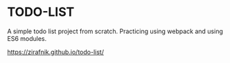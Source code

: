 # TODO-LIST

A simple todo list project from scratch. Practicing using webpack and using ES6 modules.

https://zirafnik.github.io/todo-list/
